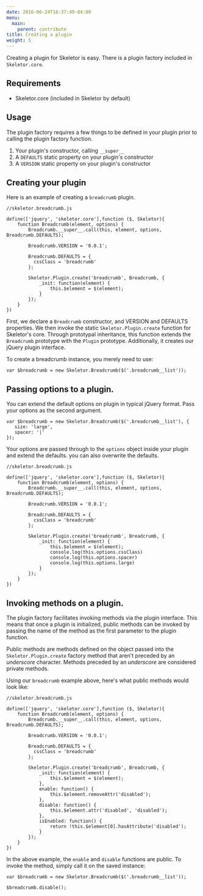 ```yaml
---
date: 2016-06-24T16:37:49-04:00
menu:
  main:
    parent: contribute
title: Creating a plugin
weight: 5
---
```


Creating a plugin for Skeletor is easy. There is a plugin factory included in `Skeletor.core`.


## Requirements

* Skeletor.core (included in Skeletor by default)


## Usage

The plugin factory requires a few things to be defined in your plugin prior to calling the plugin factory function.

1. Your plugin's constructor, calling `__super__`
2. A `DEFAULTS` static property on your plugin's constructor
3. A `VERSION` static property on your plugin's constructor


## Creating your plugin


Here is an example of creating a `breadcrumb` plugin.

```
//skeletor.breadcrumb.js

define(['jquery', 'skeletor.core'],function ($, Skeletor){
    function Breadcrumb(element, options) {
        Breadcrumb.__super__.call(this, element, options, Breadcrumb.DEFAULTS);

        Breadcrumb.VERSION = '0.0.1';

        Breadcrumb.DEFAULTS = {
          cssClass = 'breadcrumb'
        };

        Skeletor.Plugin.create('breadcrumb', Breadcrumb, {
            _init: function(element) {
            	this.$element = $(element);
            }
        });
    }
})
```

First, we declare a `Breadcrumb` constructor, and VERSION and DEFAULTS properties. We then invoke the static `Skeletor.Plugin.create` function for Skeletor's core. Through prototypal inheritance, this function extends the `Breadcrumb` prototype with the `Plugin` prototype. Additionally, it creates our jQuery plugin interface.

To create a breadcrumb instance, you merely need to use:

```
var $breadcrumb = new Skeletor.Breadcrumb($('.breadcrumb__list'));
```

## Passing options to a plugin.

You can extend the default options on plugin in typical jQuery format. Pass your options as the second argument.

```
var $breadcrumb = new Skeletor.Breadcrumb($('.breadcrumb__list'), {
   size: 'large',
   spacer: '|'
});
```

Your options are passed through to the `options` object inside your plugin and extend the defaults. you can also overwrite the defaults.

```
//skeletor.breadcrumb.js

define(['jquery', 'skeletor.core'],function ($, Skeletor){
    function Breadcrumb(element, options) {
        Breadcrumb.__super__.call(this, element, options, Breadcrumb.DEFAULTS);

        Breadcrumb.VERSION = '0.0.1';

        Breadcrumb.DEFAULTS = {
          cssClass = 'breadcrumb'
        };

        Skeletor.Plugin.create('breadcrumb', Breadcrumb, {
            _init: function(element) {
            	this.$element = $(element);
            	console.log(this.options.cssClass)
            	console.log(this.options.spacer)
            	console.log(this.options.large)
            }
        });
    }
})
```


## Invoking methods on a plugin.

The plugin factory facilitates invoking methods via the plugin interface. This means that once a plugin is initialized, public methods can be invoked by passing the name of the method as the first parameter to the plugin function.

Public methods are methods defined on the object passed into the `Skeletor.Plugin.create` factory method that aren't preceded by an *underscore* character. Methods preceded by an *underscore* are considered private methods.

Using our `breadcrumb` example above, here's what public methods would look like:

```
//skeletor.breadcrumb.js

define(['jquery', 'skeletor.core'],function ($, Skeletor){
    function Breadcrumb(element, options) {
        Breadcrumb.__super__.call(this, element, options, Breadcrumb.DEFAULTS);

        Breadcrumb.VERSION = '0.0.1';

        Breadcrumb.DEFAULTS = {
          cssClass = 'breadcrumb'
        };

        Skeletor.Plugin.create('breadcrumb', Breadcrumb, {
            _init: function(element) {
                this.$element = $(element);
            },
            enable: function() {
                this.$element.removeAttr('disabled');
            },
            disable: function() {
                this.$element.attr('disabled', 'disabled');
            },
            isEnabled: function() {
                return !this.$element[0].hasAttribute('disabled');
            }
        });
    }
})
```

In the above example, the `enable` and `disable` functions are public. To invoke the method, simply call it on the saved instance:

```
var $breadcrumb = new Skeletor.Breadcrumb($('.breadcrumb__list'));

$breadcrumb.disable();
```
